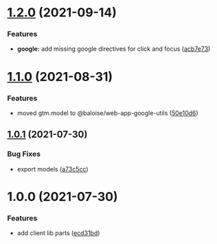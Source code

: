 # [1.2.0](https://github.com/baloise/web-app-ng-utils/compare/v1.1.0...v1.2.0) (2021-09-14)


### Features

* **google:** add missing google directives for click and focus ([acb7e73](https://github.com/baloise/web-app-ng-utils/commit/acb7e73381cd599c4fed20447285d57517d2d6c0))

# [1.1.0](https://github.com/baloise/web-app-ng-utils/compare/v1.0.1...v1.1.0) (2021-08-31)


### Features

* moved gtm.model to @baloise/web-app-google-utils ([50e10d6](https://github.com/baloise/web-app-ng-utils/commit/50e10d6dfb373647fdc849dfca41ae9bed296581))

## [1.0.1](https://github.com/baloise/web-app-ng-utils/compare/v1.0.0...v1.0.1) (2021-07-30)


### Bug Fixes

* export models ([a73c5cc](https://github.com/baloise/web-app-ng-utils/commit/a73c5cc71f51b7e84b0827348e81a20be7fa0a40))

# 1.0.0 (2021-07-30)


### Features

* add client lib parts ([ecd31bd](https://github.com/baloise/web-app-ng-utils/commit/ecd31bd4a2e41cecac5da1f3c43306c23a364446))
